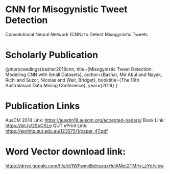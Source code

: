 # CNN for Misogynistic Tweet Detection
Convolutional Neural Network (CNN) to Detect Misogynistic Tweets

# Scholarly Publication
@inproceedings{bashar2018cnn,
  title={Misogynistic Tweet Detection: Modelling CNN with Small Datasets},
  author={Bashar, Md Abul and Nayak, Richi and Suzor, Nicolas and Weir, Bridget},
  booktitle={The 16th Australasian Data Mining Conference},
  year={2018}
}

# Publication Links
AusDM 2018 Link: https://ausdm18.ausdm.org/accepted-papers/
Book Link: https://bit.ly/2SoCKLe
QUT ePrint Link: https://eprints.qut.edu.au/123575/1/paper_47.pdf

# Word Vector download link:
https://drive.google.com/file/d/1WFwmijBdrtsxqxHclAMet2TMifvj_cYn/view
